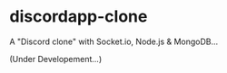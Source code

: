 # discordapp-clone
A "Discord clone" with Socket.io, Node.js &amp; MongoDB... 

(Under Developement...)
